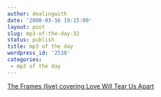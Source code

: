```yaml
---
author: dealingwith
date: '2008-03-16 19:15:00'
layout: post
slug: mp3-of-the-day-32
status: publish
title: mp3 of the day
wordpress_id: '2538'
categories:
 - mp3 of the day
---
```


[The Frames (live) covering Love Will Tear Us Apart][1]

   [1]: http://danielsjourney.com/blog/files/2008/03/The+Frames+-+Love+Will+Tear+Us+Apart.mp3


